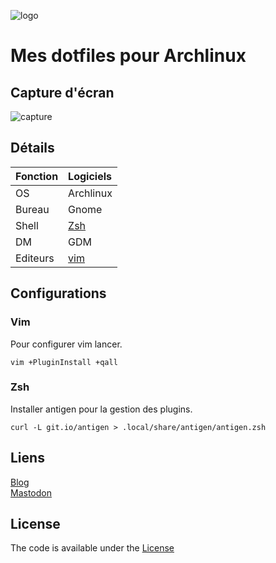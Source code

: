 ![logo](http://dotfiles.github.io/images/dotfiles-logo.png)

# Mes dotfiles pour Archlinux

## Capture d'écran

![capture]()


## Détails

| **Fonction** | **Logiciels** |
| :--- | :---- |
| OS | Archlinux |
| Bureau | Gnome |
| Shell | [Zsh](https://github.com/drconis3119/dotfiles#Zsh) |
| DM | GDM |
| Editeurs | [vim](https://github.com/draconis3119/dotfiles#vim)|

## Configurations

### Vim

Pour configurer vim lancer.

```vim +PluginInstall +qall```

### Zsh

Installer antigen pour la gestion des plugins.

```curl -L git.io/antigen > .local/share/antigen/antigen.zsh```


## Liens
[Blog](https://draconis.me) <br />
[Mastodon](https://mstdn.io/@draconis) <br />

## License
The code is available under the [License]()

